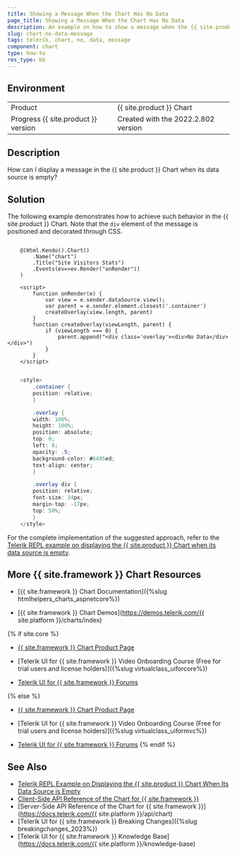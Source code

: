 ```yaml
---
title: Showing a Message When the Chart Has No Data
page_title: Showing a Message When the Chart Has No Data
description: An example on how to show a message when the {{ site.product }} Chart has no data.
slug: chart-no-data-message
tags: telerik, chart, no, data, message
component: chart
type: how-to
res_type: kb
---
```


## Environment

<table>
 <tr>
  <td>Product</td>
  <td>{{ site.product }} Chart</td>
 </tr>
 <tr>
  <td>Progress {{ site.product }} version</td>
  <td>Created with the 2022.2.802 version</td>
 </tr>
</table>

## Description

How can I display a message in the {{ site.product }} Chart when its data source is empty?

## Solution

The following example demonstrates how to achieve such behavior in the {{ site.product }} Chart. Note that the `div` element of the message is positioned and decorated through CSS.


```Razor Index.cshtml

    @(Html.Kendo().Chart()
        .Name("chart")
        .Title("Site Visitors Stats")
        .Events(ev=>ev.Render("onRender"))
    )

```
```JS script.js
    <script>
        function onRender(e) {
            var view = e.sender.dataSource.view();
            var parent = e.sender.element.closest('.container')
            createOverlay(view.length, parent)
        }
        function createOverlay(viewLength, parent) {
            if (viewLength === 0) {
                parent.append("<div class='overlay'><div>No Data</div></div>")
            }
        }
    </script>
```
```C# Style.css

    <style>
        .container {
        position: relative;
        }

        .overlay {
        width: 100%;
        height: 100%;
        position: absolute;
        top: 0;
        left: 0;
        opacity: .5;
        background-color: #6495ed;
        text-align: center;
        }

        .overlay div {
        position: relative;
        font-size: 34px;
        margin-top: -17px;
        top: 50%;
        }
    </style>

```

For the complete implementation of the suggested approach, refer to the [Telerik REPL example on displaying the {{ site.product }} Chart when its data source is empty](https://netcorerepl.telerik.com/cQbPQFFd41Tge1n326).

## More {{ site.framework }} Chart Resources

* [{{ site.framework }} Chart Documentation]({%slug htmlhelpers_charts_aspnetcore%})

* [{{ site.framework }} Chart Demos](https://demos.telerik.com/{{ site.platform }}/charts/index)

{% if site.core %}
* [{{ site.framework }} Chart Product Page](https://www.telerik.com/aspnet-core-ui/charts)

* [Telerik UI for {{ site.framework }} Video Onboarding Course (Free for trial users and license holders)]({%slug virtualclass_uiforcore%})

* [Telerik UI for {{ site.framework }} Forums](https://www.telerik.com/forums/aspnet-core-ui)

{% else %}
* [{{ site.framework }} Chart Product Page](https://www.telerik.com/aspnet-mvc/charts)

* [Telerik UI for {{ site.framework }} Video Onboarding Course (Free for trial users and license holders)]({%slug virtualclass_uiformvc%})

* [Telerik UI for {{ site.framework }} Forums](https://www.telerik.com/forums/aspnet-mvc)
{% endif %}

## See Also

* [Telerik REPL Example on Displaying the {{ site.product }} Chart When Its Data Source is Empty](https://netcorerepl.telerik.com/cQbPQFFd41Tge1n326)
* [Client-Side API Reference of the Chart for {{ site.framework }}](https://www.telerik.com/kendo-jquery-ui/documentation/api/javascript/dataviz/ui/chart)
* [Server-Side API Reference of the Chart for {{ site.framework }}](https://docs.telerik.com/{{ site.platform }}/api/chart)
* [Telerik UI for {{ site.framework }} Breaking Changes]({%slug breakingchanges_2023%})
* [Telerik UI for {{ site.framework }} Knowledge Base](https://docs.telerik.com/{{ site.platform }}/knowledge-base)
